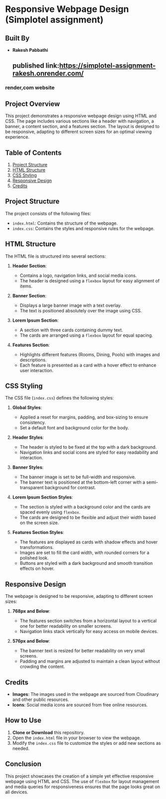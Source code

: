 # Responsive Webpage Design    (Simplotel assignment)
## Built By

- **Rakesh Pabbathi**
  ## published link:https://simplotel-assignment-rakesh.onrender.com/
### render,com website
## Project Overview

This project demonstrates a responsive webpage design using HTML and CSS. The page includes various sections like a header with navigation, a banner, a content section, and a features section. The layout is designed to be responsive, adapting to different screen sizes for an optimal viewing experience.

## Table of Contents

1. [Project Structure](#project-structure)
2. [HTML Structure](#html-structure)
3. [CSS Styling](#css-styling)
4. [Responsive Design](#responsive-design)
5. [Credits](#credits)

## Project Structure

The project consists of the following files:

- `index.html`: Contains the structure of the webpage.
- `index.css`: Contains the styles and responsive rules for the webpage.

## HTML Structure

The HTML file is structured into several sections:

1. **Header Section**:
   - Contains a logo, navigation links, and social media icons.
   - The header is designed using a `flexbox` layout for easy alignment of items.

2. **Banner Section**:
   - Displays a large banner image with a text overlay.
   - The text is positioned absolutely over the image using CSS.

3. **Lorem Ipsum Section**:
   - A section with three cards containing dummy text.
   - The cards are arranged using a `flexbox` layout for equal spacing.

4. **Features Section**:
   - Highlights different features (Rooms, Dining, Pools) with images and descriptions.
   - Each feature is presented as a card with a hover effect to enhance user interaction.

## CSS Styling

The CSS file (`index.css`) defines the following styles:

1. **Global Styles**:
   - Applied a reset for margins, padding, and box-sizing to ensure consistency.
   - Set a default font and background color for the body.

2. **Header Styles**:
   - The header is styled to be fixed at the top with a dark background.
   - Navigation links and social icons are styled for easy readability and interaction.

3. **Banner Styles**:
   - The banner image is set to be full-width and responsive.
   - The banner text is positioned at the bottom-left corner with a semi-transparent background for contrast.

4. **Lorem Ipsum Section Styles**:
   - The section is styled with a background color and the cards are spaced evenly using `flexbox`.
   - The cards are designed to be flexible and adjust their width based on the screen size.

5. **Features Section Styles**:
   - The features are displayed as cards with shadow effects and hover transformations.
   - Images are set to fill the card width, with rounded corners for a polished look.
   - Buttons are styled with a dark background and smooth transition effects on hover.

## Responsive Design

The webpage is designed to be responsive, adapting to different screen sizes:

1. **768px and Below**:
   - The features section switches from a horizontal layout to a vertical one for better readability on smaller screens.
   - Navigation links stack vertically for easy access on mobile devices.

2. **576px and Below**:
   - The banner text is resized for better readability on very small screens.
   - Padding and margins are adjusted to maintain a clean layout without crowding the content.

## Credits

- **Images**: The images used in the webpage are sourced from Cloudinary and other public resources.
- **Icons**: Social media icons are sourced from free online resources.

## How to Use

1. **Clone or Download** this repository.
2. Open the `index.html` file in your browser to view the webpage.
3. Modify the `index.css` file to customize the styles or add new sections as needed.

## Conclusion

This project showcases the creation of a simple yet effective responsive webpage using HTML and CSS. The use of `flexbox` for layout management and media queries for responsiveness ensures that the page looks great on all devices.
